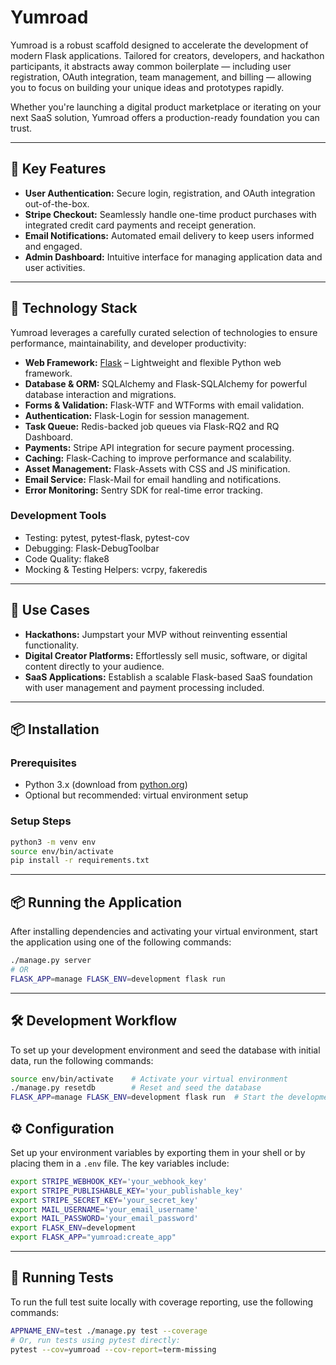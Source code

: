 # Yumroad

Yumroad is a robust scaffold designed to accelerate the development of modern Flask applications. Tailored for creators, developers, and hackathon participants, it abstracts away common boilerplate — including user registration, OAuth integration, team management, and billing — allowing you to focus on building your unique ideas and prototypes rapidly.

Whether you're launching a digital product marketplace or iterating on your next SaaS solution, Yumroad offers a production-ready foundation you can trust.

---

## 🚀 Key Features

- **User Authentication:** Secure login, registration, and OAuth integration out-of-the-box.  
- **Stripe Checkout:** Seamlessly handle one-time product purchases with integrated credit card payments and receipt generation.  
- **Email Notifications:** Automated email delivery to keep users informed and engaged.  
- **Admin Dashboard:** Intuitive interface for managing application data and user activities.

---

## 🧱 Technology Stack

Yumroad leverages a carefully curated selection of technologies to ensure performance, maintainability, and developer productivity:

- **Web Framework:** [Flask](https://flask.palletsprojects.com/) – Lightweight and flexible Python web framework.  
- **Database & ORM:** SQLAlchemy and Flask-SQLAlchemy for powerful database interaction and migrations.  
- **Forms & Validation:** Flask-WTF and WTForms with email validation.  
- **Authentication:** Flask-Login for session management.  
- **Task Queue:** Redis-backed job queues via Flask-RQ2 and RQ Dashboard.  
- **Payments:** Stripe API integration for secure payment processing.  
- **Caching:** Flask-Caching to improve performance and scalability.  
- **Asset Management:** Flask-Assets with CSS and JS minification.  
- **Email Service:** Flask-Mail for email handling and notifications.  
- **Error Monitoring:** Sentry SDK for real-time error tracking.

### Development Tools

- Testing: pytest, pytest-flask, pytest-cov  
- Debugging: Flask-DebugToolbar  
- Code Quality: flake8  
- Mocking & Testing Helpers: vcrpy, fakeredis  

---

## 🎯 Use Cases

- **Hackathons:** Jumpstart your MVP without reinventing essential functionality.  
- **Digital Creator Platforms:** Effortlessly sell music, software, or digital content directly to your audience.  
- **SaaS Applications:** Establish a scalable Flask-based SaaS foundation with user management and payment processing included.

---

## 📦 Installation

### Prerequisites

- Python 3.x (download from [python.org](https://www.python.org/))  
- Optional but recommended: virtual environment setup

### Setup Steps

```bash
python3 -m venv env
source env/bin/activate
pip install -r requirements.txt
  ```
---

## 📦 Running the Application

After installing dependencies and activating your virtual environment, start the application using one of the following commands:

```bash
./manage.py server
# OR
FLASK_APP=manage FLASK_ENV=development flask run
  ```
---

## 🛠️ Development Workflow

To set up your development environment and seed the database with initial data, run the following commands:

```bash
source env/bin/activate    # Activate your virtual environment
./manage.py resetdb        # Reset and seed the database
FLASK_APP=manage FLASK_ENV=development flask run  # Start the development server
  ```

## ⚙️ Configuration

Set up your environment variables by exporting them in your shell or by placing them in a `.env` file. The key variables include:

```bash
export STRIPE_WEBHOOK_KEY='your_webhook_key'
export STRIPE_PUBLISHABLE_KEY='your_publishable_key'
export STRIPE_SECRET_KEY='your_secret_key'
export MAIL_USERNAME='your_email_username'
export MAIL_PASSWORD='your_email_password'
export FLASK_ENV=development
export FLASK_APP="yumroad:create_app"
  ```
---

## 🧪 Running Tests

To run the full test suite locally with coverage reporting, use the following commands:

```bash
APPNAME_ENV=test ./manage.py test --coverage
# Or, run tests using pytest directly:
pytest --cov=yumroad --cov-report=term-missing

